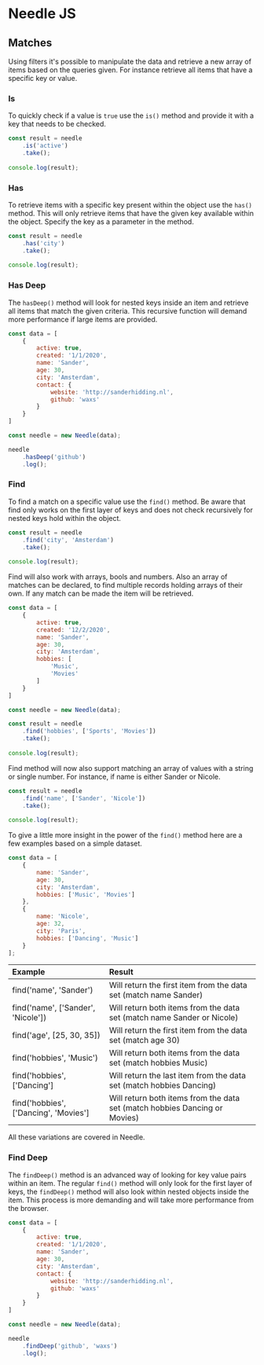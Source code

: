 # Needle JS

## Matches
Using filters it's possible to manipulate the data and retrieve a new array of items based on the queries given. For 
instance retrieve all items that have a specific key or value. 

### Is
To quickly check if a value is `true` use the `is()` method and provide it with a key that needs to be checked. 

```javascript
const result = needle
    .is('active')
    .take();
    
console.log(result);
```

### Has
To retrieve items with a specific key present within the object use the `has()` method. This will only retrieve 
items that have the given key available within the object. Specify the key as a parameter in the method. 

```javascript
const result = needle
    .has('city')
    .take();
    
console.log(result);
```

### Has Deep
The `hasDeep()` method will look for nested keys inside an item and retrieve all items that match the given criteria.
 This recursive function will demand more performance if large items are provided. 
```javascript
const data = [
    {
        active: true,
        created: '1/1/2020',
        name: 'Sander',
        age: 30,
        city: 'Amsterdam',
        contact: {
            website: 'http://sanderhidding.nl',
            github: 'waxs'
        }
    }
]

const needle = new Needle(data);

needle
    .hasDeep('github')
    .log();
```

### Find
To find a match on a specific value use the `find()` method. Be aware that find only works on the first layer of keys
 and does not check recursively for nested keys hold within the object. 
```javascript
const result = needle
    .find('city', 'Amsterdam')
    .take();
    
console.log(result);
```
Find will also work with arrays, bools and numbers. Also an array of matches can be declared, to find multiple 
records holding arrays of their own. If any match can be made the item will be retrieved.
```javascript
const data = [
    {
        active: true,
        created: '12/2/2020',
        name: 'Sander',
        age: 30,
        city: 'Amsterdam',
        hobbies: [
            'Music',
            'Movies'
        ]
    }
]

const needle = new Needle(data);

const result = needle
    .find('hobbies', ['Sports', 'Movies'])
    .take();
    
console.log(result);
```
Find method will now also support matching an array of values with a string or single number. For instance, if name 
is either Sander or Nicole. 
```javascript
const result = needle
    .find('name', ['Sander', 'Nicole'])
    .take();
    
console.log(result);
```
To give a little more insight in the power of the `find()` method here are a few examples based on a simple dataset. 
```javascript
const data = [
    {
        name: 'Sander',
        age: 30,
        city: 'Amsterdam',
        hobbies: ['Music', 'Movies']
    },
    {
        name: 'Nicole',
        age: 32,
        city: 'Paris',
        hobbies: ['Dancing', 'Music']
    }
];
```

| Example                               | Result |  
| :---                                  | :--- |
| find('name', 'Sander')                | Will return the first item from the data set (match name Sander)
| find('name', ['Sander', 'Nicole'])    | Will return both items from the data set (match name Sander or Nicole)
| find('age', [25, 30, 35])             | Will return the first item from the data set (match age 30)
| find('hobbies', 'Music')              | Will return both items from the data set (match hobbies Music)
| find('hobbies', ['Dancing']           | Will return the last item from the data set (match hobbies Dancing)
| find('hobbies', ['Dancing', 'Movies'] | Will return both items from the data set (match hobbies Dancing or Movies)

All these variations are covered in Needle. 

### Find Deep
The `findDeep()` method is an advanced way of looking for key value pairs within an item. The regular `find()` method
 will only look for the first layer of keys, the `findDeep()` method will also look within nested objects inside the 
 item. This process is more demanding and will take more performance from the browser. 
```javascript
const data = [
    {
        active: true,
        created: '1/1/2020',
        name: 'Sander',
        age: 30,
        city: 'Amsterdam',
        contact: {
            website: 'http://sanderhidding.nl',
            github: 'waxs'
        }
    }
]

const needle = new Needle(data);

needle
    .findDeep('github', 'waxs')
    .log();
```